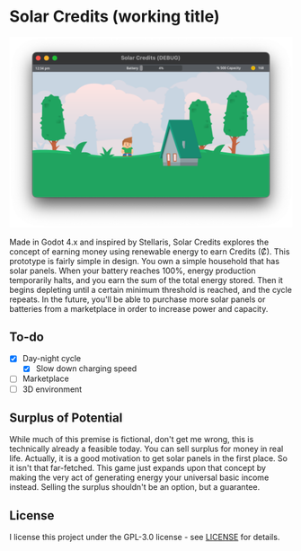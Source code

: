# Solar Credits (working title)

<img src="screenshot.png" title="" alt="" data-align="center">

Made in Godot 4.x and inspired by Stellaris, Solar Credits explores the concept of earning money using renewable energy to earn Credits (Ȼ). This prototype is fairly simple in design. You own a simple household that has solar panels. When your battery reaches 100%, energy production temporarily halts, and you earn the sum of the total energy stored. Then it begins depleting until a certain minimum threshold is reached, and the cycle repeats. In the future, you'll be able to purchase more solar panels or batteries from a marketplace in order to increase power and capacity.

## To-do

- [x] Day-night cycle
  - [x] Slow down charging speed
- [ ] Marketplace
- [ ] 3D environment

## Surplus of Potential

While much of this premise is fictional, don't get me wrong, this is technically already a feasible today. You can sell surplus for money in real life. Actually, it is a good motivation to get solar panels in the first place. So it isn't that far-fetched. This game just expands upon that concept by making the very act of generating energy your universal basic income instead. Selling the surplus shouldn't be an option, but a guarantee.

## License

I license this project under the GPL-3.0 license - see [LICENSE](LICENSE) for details.
